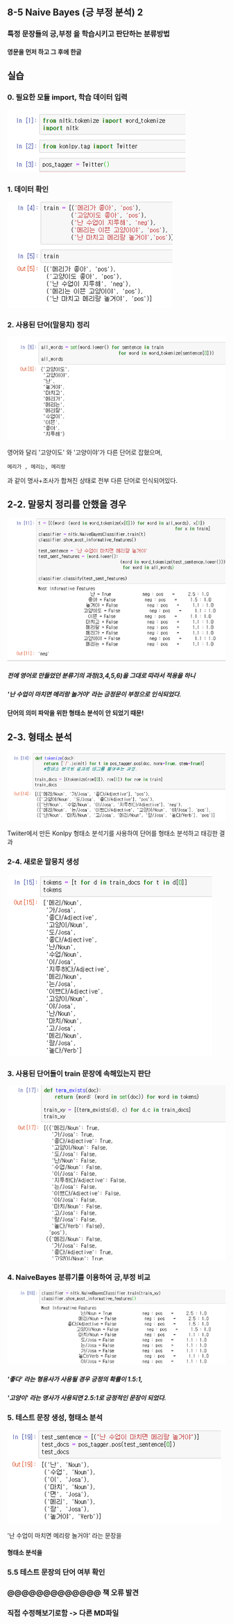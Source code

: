 ## 8-5 Naive Bayes (긍 부정 분석) 2



### 특정 문장들의 긍,부정 을 학습시키고 판단하는 분류방법



#### 영문을 먼저 하고 그 후에 한글  





## 실습

### 0. 필요한 모듈 import, 학습 데이터 입력 

![1580557720980](assets/1580557720980.png)





### 1. 데이터 확인

![1580557780004](assets/1580557780004.png)



### 2. 사용된 단어(말뭉치) 정리

![1580557846723](assets/1580557846723.png)



영어와 달리 '고양이도' 와 '고양이야'가 다른 단어로 잡혔으며, 

```
메리가 , 메리는, 메리랑
```

과 같이 명사+조사가 합쳐진 상태로 전부 다른 단어로 인식되어있다.



## 2-2. 말뭉치 정리를 안했을 경우

![1580558192966](assets/1580558192966.png)



##### 전에 영어로 만들었던 분류기의 과정(3,4,5,6)을 그대로 따라서 적용을 하니

##### '난 수업이 마치면 메리랑 놀거야' 라는 긍정문이 부정으로 인식되었다.



#### 단어의 의미 파악을 위한 형태소 분석이 안 되었기 때문!



## 2-3. 형태소 분석



![1580558532570](assets/1580558532570.png)



Twiiter에서 만든 Konlpy 형태소 분석기를 사용하여 단어를 형태소 분석하고 태깅한 결과



### 2-4. 새로운 말뭉치 생성

![1580561027996](assets/1580561027996.png)







### 3. 사용된 단어들이 train 문장에 속해있는지 판단

![1580561241939](assets/1580561241939.png)



### 4. NaiveBayes 분류기를 이용하여 긍,부정 비교

![1580561316153](assets/1580561316153.png)

##### '좋다' 라는 형용사가 사용될 경우 긍정의 확률이 1.5:1, 

##### '고양이' 라는 명사가 사용되면 2.5:1로 긍정적인 문장이 되었다.





### 5. 테스트 문장 생성, 형태소 분석

![1580561465015](assets/1580561465015.png)

'난 수업이 마치면 메리랑 놀거야' 라는 문장을

#### 형태소 분석을 



### 5.5 테스트 문장의 단어 여부 확인



### @@@@@@@@@@@@@ 책 오류 발견



### 직접 수정해보기로함 -> 다른 MD파일



